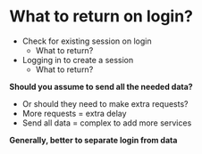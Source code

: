 # What to return on login?

- Check for existing session on login
  - What to return?
- Logging in to create a session 
  - What to return?

**Should you assume to send all the needed data?**
- Or should they need to make extra requests?
- More requests = extra delay
- Send all data = complex to add more services

**Generally, better to separate login from data**

